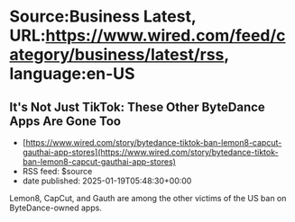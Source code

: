 # Source:Business Latest, URL:https://www.wired.com/feed/category/business/latest/rss, language:en-US

## It's Not Just TikTok: These Other ByteDance Apps Are Gone Too
 - [https://www.wired.com/story/bytedance-tiktok-ban-lemon8-capcut-gauthai-app-stores](https://www.wired.com/story/bytedance-tiktok-ban-lemon8-capcut-gauthai-app-stores)
 - RSS feed: $source
 - date published: 2025-01-19T05:48:30+00:00

Lemon8, CapCut, and Gauth are among the other victims of the US ban on ByteDance-owned apps.

